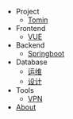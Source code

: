 
* Project
  * [Tomin](/README.md)
* Frontend
  * [VUE](/Frontend/README.md)
* Backend
  * [Springboot](/Backend/README.md)
* Database
  * [运维](/Database/README.md)
  * [设计](/Database/README.md)
* Tools
  * [VPN](/Tools/README.md)
* [About](/README.md)
